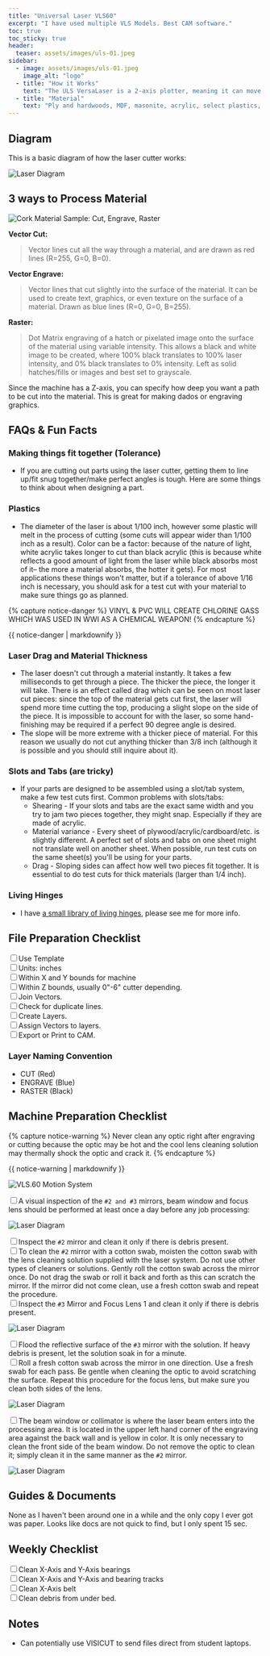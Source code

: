 ```yaml
---
title: "Universal Laser VLS60"
excerpt: "I have used multiple VLS Models. Best CAM software."
toc: true
toc_sticky: true
header:
  teaser: assets/images/uls-01.jpeg
sidebar:
  - image: assets/images/uls-01.jpeg
    image_alt: "logo"
  - title: "How it Works"
    text: "The ULS VersaLaser is a 2-axis plotter, meaning it can move along the X and Y axes. The laser beam is focused through a lens, creating a focal point two inches below the lens where the beam is the most intense. In order to cut with the most precision, the focal point needs to be focused at the top of the surface it is cutting. For this reason, the laser is most efficient and precise when cutting sheet material."
  - title: "Material"
    text: "Ply and hardwoods, MDF, masonite, acrylic, select plastics, glass engraving, paper,"
---
```


## Diagram
This is a basic diagram of how the laser cutter works:

![Laser Diagram](/assets/images/laser-00.jpg)

## 3 ways to Process Material

![Cork Material Sample: Cut, Engrave, Raster](/assets/images/laser-03.jpg)

**Vector Cut:**
>Vector lines cut all the way through a material, and are drawn as red lines (R=255, G=0, B=0).

**Vector Engrave:**
>Vector lines that cut slightly into the surface of the material. It can be used to create text, graphics, or even texture on the surface of a material. Drawn as blue lines (R=0, G=0, B=255).

**Raster:**
>Dot Matrix engraving of a hatch or pixelated image onto the surface of the material using variable intensity. This allows a black and white image to be created, where 100% black translates to 100% laser intensity, and 0% black translates to 0% intensity. Left as solid hatches/fills or images and best set to grayscale.

Since the machine has a Z-axis, you can specify how deep you want a path to be cut into the material. This is great for making dados or engraving graphics.

## FAQs & Fun Facts

### Making things fit together (Tolerance)
- If you are cutting out parts using the laser cutter, getting them to line up/fit snug together/make perfect angles is tough. Here are some things to think about when designing a part.

### Plastics
- The diameter of the laser is about 1/100 inch, however some plastic will melt in the process of cutting (some cuts will appear wider than 1/100 inch as a result). Color can be a factor: because of the nature of light, white acrylic takes longer to cut than black acrylic (this is because white reflects a good amount of light from the laser while black absorbs most of it– the more a material absorbs, the hotter it gets). For most applications these things won't matter, but if a tolerance of above 1/16 inch is necessary, you should ask for a test cut with your material to make sure things go as planned.

{% capture notice-danger %}
VINYL & PVC WILL CREATE CHLORINE GASS WHICH WAS USED IN WWI AS A CHEMICAL WEAPON!
{% endcapture %}
<div class="notice">{{ notice-danger | markdownify }}</div>

### Laser Drag and Material Thickness
- The laser doesn't cut through a material instantly. It takes a few milliseconds to get through a piece. The thicker the piece, the longer it will take. There is an effect called drag which can be seen on most laser cut pieces: since the top of the material gets cut first, the laser will spend more time cutting the top, producing a slight slope on the side of the piece. It is impossible to account for with the laser, so some hand-finishing may be required if a perfect 90 degree angle is desired.
- The slope will be more extreme with a thicker piece of material. For this reason we usually do not cut anything thicker than 3/8 inch (although it is possible and you should still inquire about it).

### Slots and Tabs (are tricky)
- If your parts are designed to be assembled using a slot/tab system, make a few test cuts first. Common problems with slots/tabs:
  - Shearing - If your slots and tabs are the exact same width and you try to jam two pieces together, they might snap. Especially if they are made of acrylic.
  - Material variance - Every sheet of plywood/acrylic/cardboard/etc. is slightly different. A perfect set of slots and tabs on one sheet might not translate well on another sheet. When possible, run test cuts on the same sheet(s) you'll be using for your parts.
  - Drag - Sloping sides can affect how well two pieces fit together. It is essential to do test cuts for thick materials (larger than 1/4 inch).

### Living Hinges
- I have [a small library of living hinges](http://steammetry.com/5-useful-living-hinge-template-for-your-next-laser-cut-project/), please see me for more info.

## File Preparation Checklist

 <input type="checkbox" name="0" value="0">Use Template<br>
 <input type="checkbox" name="0" value="0">Units: inches<br>
 <input type="checkbox" name="0" value="0">Within X and Y bounds for machine<br>
 <input type="checkbox" name="0" value="0">Within Z bounds, usually 0"-6" cutter depending.<br>
 <input type="checkbox" name="0" value="0">Join Vectors.<br>
 <input type="checkbox" name="0" value="0">Check for duplicate lines.<br>
 <input type="checkbox" name="0" value="0">Create Layers.<br>
 <input type="checkbox" name="0" value="0">Assign Vectors to layers.<br>
 <input type="checkbox" name="0" value="0">Export or Print to CAM.<br>


### Layer Naming Convention

- CUT (Red)
- ENGRAVE (Blue)
- RASTER (Black)

## Machine Preparation Checklist

{% capture notice-warning %}
Never clean any optic right after engraving or cutting because the optic may be hot and the cool lens cleaning solution may thermally shock the optic and crack it.
{% endcapture %}
<div class="notice">{{ notice-warning | markdownify }}</div>


![VLS.60 Motion System](/assets/images/laser-08.png)

 <input type="checkbox" name="0" value="0">A visual inspection of the `#2 and #3` mirrors, beam window and focus lens should be performed at least once a day before any job processing:<br>

 ![Laser Diagram](/assets/images/laser-04.png)

 <input type="checkbox" name="0" value="0">Inspect the `#2` mirror and clean it only if there is debris present.<br>
 <input type="checkbox" name="0" value="0">To clean the `#2` mirror with a cotton swab, moisten the cotton swab with the lens cleaning solution supplied with the laser system. Do not use other types of cleaners or solutions. Gently roll the cotton swab across the mirror once. Do not drag the swab or roll it back and forth as this can scratch the mirror. If the mirror did not come clean, use a fresh cotton swab and repeat the procedure.<br>
 <input type="checkbox" name="0" value="0">Inspect the `#3` Mirror and Focus Lens 1 and clean it only if there is debris present.<br>

 ![Laser Diagram](/assets/images/laser-05.png)

 <input type="checkbox" name="0" value="0">Flood the reflective surface of the `#3` mirror with the solution. If heavy debris is present, let the solution soak in for a minute.<br>
 <input type="checkbox" name="0" value="0">Roll a fresh cotton swab across the mirror in one direction. Use a fresh swab for each pass. Be gentle when cleaning the optic to avoid scratching the surface. Repeat this procedure for the focus lens, but make sure you clean both sides of the lens.<br>

 ![Laser Diagram](/assets/images/laser-06.png)

 <input type="checkbox" name="0" value="0">The beam window or collimator is where the laser beam enters into the processing area. It is located in the upper left hand corner of the engraving area against the back wall and is yellow in color. It is only necessary to clean the front side of the beam window. Do not remove the optic to clean it; simply clean it in the same manner as the `#2` mirror.<br>

 ![Laser Diagram](/assets/images/laser-07.png)


## Guides & Documents

None as I haven't been around one in a while and the only copy I ever got was paper. Looks like docs are not quick to find, but I only spent 15 sec.

## Weekly Checklist

  <input type="checkbox" name="0" value="0">Clean X-Axis and Y-Axis bearings<br>
  <input type="checkbox" name="0" value="0">Clean X-Axis and Y-Axis and bearing tracks<br>
  <input type="checkbox" name="0" value="0">Clean X-Axis belt<br>
  <input type="checkbox" name="0" value="0">Clean debris from under bed.<br>

## Notes
- Can potentially use VISICUT to send files direct from student laptops.
